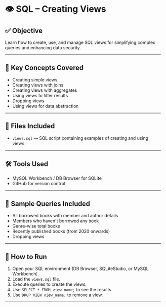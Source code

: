 # 👁 SQL  – Creating Views

## ✅ Objective
Learn how to create, use, and manage SQL views for simplifying complex queries and enhancing data security.

---

## 🧠 Key Concepts Covered

- Creating simple views
- Creating views with joins
- Creating views with aggregates
- Using views to filter results
- Dropping views
- Using views for data abstraction

---

## 📂 Files Included

- `views.sql` — SQL script containing examples of creating and using views.

---

## 🛠 Tools Used

- MySQL Workbench / DB Browser for SQLite
- GitHub for version control

---

## 🧪 Sample Queries Included

- All borrowed books with member and author details
- Members who haven't borrowed any book
- Genre-wise total books
- Recently published books (from 2020 onwards)
- Dropping views

---

## 🚀 How to Run

1. Open your SQL environment (DB Browser, SQLiteStudio, or MySQL Workbench).
2. Load the `views.sql` file.
3. Execute queries to create the views.
4. Use `SELECT * FROM view_name;` to see the results.
5. Use `DROP VIEW view_name;` to remove a view.

---


